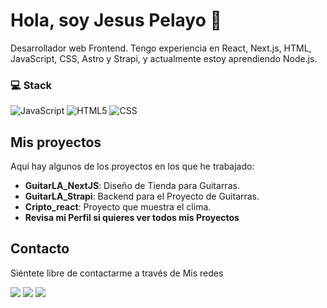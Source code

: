 # Hola, soy Jesus Pelayo 👋

Desarrollador web Frontend. Tengo experiencia en React, Next.js, HTML, JavaScript, CSS, Astro y Strapi, y actualmente estoy aprendiendo Node.js.

### 💻 Stack

![JavaScript](https://img.shields.io/badge/Javascript-F7DF1E?style=for-the-badge&logo=JavaScript&logoColor=white&labelColor=101010)
![HTML5](https://img.shields.io/badge/HTML5-E34F26?style=for-the-badge&logo=HTML5&logoColor=white&labelColor=101010)
![CSS](https://img.shields.io/badge/css-1572B6?style=for-the-badge&logo=CSS3&logoColor=white&labelColor=101010)

## Mis proyectos
Aquí hay algunos de los proyectos en los que he trabajado:

- **GuitarLA_NextJS**: Diseño de Tienda para Guitarras.
- **GuitarLA_Strapi**: Backend para el Proyecto de Guitarras.
- **Cripto_react**: Proyecto que muestra el clima.
- **Revisa mi Perfil si quieres ver todos mis Proyectos**

## Contacto
Siéntete libre de contactarme a través de Mis redes

[<img src="https://img.shields.io/badge/linkedin-0e76a8?style=for-the-badge&logo=Linkedin&logoColor=white&labelColor=101010">](https://www.linkedin.com/in/jesus-pelayo-pelayo-cordova-b79005120/)
[<img src="https://img.shields.io/badge/Twitter-1DA1F2?style=for-the-badge&logo=Twitter&logoColor=white&labelColor=101010">](https://twitter.com/jesuspelayo93)
[<img src="https://img.shields.io/badge/Instagram-E4405F?style=for-the-badge&logo=Instagram&logoColor=white&labelColor=101010">](https://www.instagram.com/jpelayocordova/?hl=es-la)


